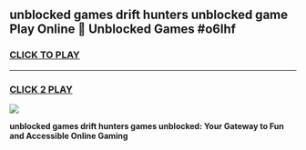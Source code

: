 
## unblocked games drift hunters unblocked game Play Online 👋 Unblocked Games #o6lhf
<h3>
<a href="https://premium.freeplayer.one?title=unblocked_games_drift_hunters&ref=21F">CLICK TO PLAY</a></h3>
<hr>

<h3>
<a href="https://premium.freeplayer.one?title=unblocked_games_drift_hunters&ref=21F">CLICK 2 PLAY</a>
  
</h3>

<a href="https://premium.freeplayer.one?title=unblocked_games_drift_hunters&ref=21F/"><img src="https://clearcache.store/games.png"></a>


**unblocked games drift hunters games unblocked: Your Gateway to Fun and Accessible Online Gaming**
